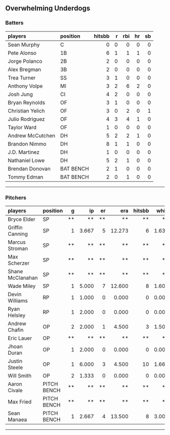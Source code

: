 ## Overwhelming Underdogs

### Batters

 
|players          |position  | hitsbb|  r| rbi| hr| sb| 
|:----------------|:---------|------:|--:|---:|--:|--:| 
|Sean Murphy      |C         |      0|  0|   0|  0|  0| 
|Pete Alonso      |1B        |      6|  1|   1|  1|  0| 
|Jorge Polanco    |2B        |      2|  0|   0|  0|  0| 
|Alex Bregman     |3B        |      2|  0|   0|  0|  0| 
|Trea Turner      |SS        |      3|  1|   0|  0|  0| 
|Anthony Volpe    |MI        |      3|  2|   6|  2|  0| 
|Josh Jung        |CI        |      4|  2|   0|  0|  0| 
|Bryan Reynolds   |OF        |      3|  1|   0|  0|  0| 
|Christian Yelich |OF        |      3|  0|   2|  0|  1| 
|Julio Rodriguez  |OF        |      4|  3|   4|  1|  0| 
|Taylor Ward      |OF        |      1|  0|   0|  0|  0| 
|Andrew McCutchen |DH        |      5|  2|   2|  1|  0| 
|Brandon Nimmo    |DH        |      8|  1|   1|  0|  0| 
|J.D. Martinez    |DH        |      1|  0|   0|  0|  0| 
|Nathaniel Lowe   |DH        |      5|  2|   1|  0|  0| 
|Brendan Donovan  |BAT BENCH |      2|  1|   0|  0|  0| 
|Tommy Edman      |BAT BENCH |      2|  0|   1|  0|  0| 

* * *

### Pitchers

 
|players          |position    |  g|    ip| er|    era| hitsbb|  whip| so|  w| sv| 
|:----------------|:-----------|--:|-----:|--:|------:|------:|-----:|--:|--:|--:| 
|Bryce Elder      |SP          | **|    **| **|     **|     **|    **| **| **| **| 
|Griffin Canning  |SP          |  1| 3.667|  5| 12.273|      6| 1.636|  3|  0|  0| 
|Marcus Stroman   |SP          | **|    **| **|     **|     **|    **| **| **| **| 
|Max Scherzer     |SP          | **|    **| **|     **|     **|    **| **| **| **| 
|Shane McClanahan |SP          | **|    **| **|     **|     **|    **| **| **| **| 
|Wade Miley       |SP          |  1| 5.000|  7| 12.600|      8| 1.600|  3|  0|  0| 
|Devin Williams   |RP          |  1| 1.000|  0|  0.000|      0| 0.000|  1|  0|  0| 
|Ryan Helsley     |RP          |  1| 2.000|  0|  0.000|      0| 0.000|  4|  1|  0| 
|Andrew Chafin    |OP          |  2| 2.000|  1|  4.500|      3| 1.500|  3|  0|  0| 
|Eric Lauer       |OP          | **|    **| **|     **|     **|    **| **| **| **| 
|Jhoan Duran      |OP          |  1| 2.000|  0|  0.000|      0| 0.000|  1|  0|  0| 
|Justin Steele    |OP          |  1| 6.000|  3|  4.500|     10| 1.667|  3|  1|  0| 
|Will Smith       |OP          |  2| 1.333|  0|  0.000|      0| 0.000|  3|  0|  2| 
|Aaron Civale     |PITCH BENCH | **|    **| **|     **|     **|    **| **| **| **| 
|Max Fried        |PITCH BENCH | **|    **| **|     **|     **|    **| **| **| **| 
|Sean Manaea      |PITCH BENCH |  1| 2.667|  4| 13.500|      8| 3.000|  4|  0|  0| 


* * *


